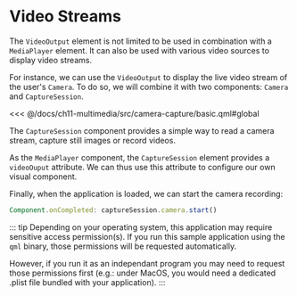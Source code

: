 # Video Streams

The `VideoOutput` element is not limited to be used in combination with a `MediaPlayer` element. It can also be used with various video sources to display video streams. 

For instance, we can use the `VideoOutput` to display the live video stream of the user's `Camera`. To do so, we will combine it with two components: `Camera` and `CaptureSession`.

<<< @/docs/ch11-multimedia/src/camera-capture/basic.qml#global

The `CaptureSession` component provides a simple way to read a camera stream, capture still images or record videos.

As the `MediaPlayer` component, the `CaptureSession` element provides a `videoOuput` attribute. We can thus use this attribute to configure our own visual component.

Finally, when the application is loaded, we can start the camera recording:

```qml
Component.onCompleted: captureSession.camera.start()
```

::: tip
Depending on your operating system, this application may require sensitive access permission(s). If you run this sample application using the `qml` binary, those permissions will be requested automatically.

However, if you run it as an independant program you may need to request those permissions first (e.g.: under MacOS, you would need a dedicated .plist file bundled with your application).
:::
